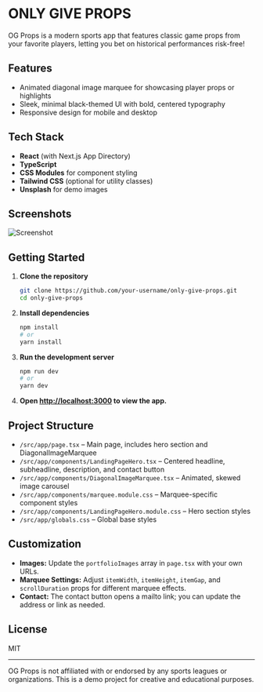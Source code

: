 # ONLY GIVE PROPS

OG Props is a modern sports app that features classic game props from your favorite players, letting you bet on historical performances risk-free!

## Features

- Animated diagonal image marquee for showcasing player props or highlights
- Sleek, minimal black-themed UI with bold, centered typography
- Responsive design for mobile and desktop

## Tech Stack

- **React** (with Next.js App Directory)
- **TypeScript**
- **CSS Modules** for component styling
- **Tailwind CSS** (optional for utility classes)
- **Unsplash** for demo images

## Screenshots

![Screenshot](https://github.com/user-attachments/assets/782a9e95-109c-42b1-909f-28c50e99d9b1)

## Getting Started

1. **Clone the repository**

   ```bash
   git clone https://github.com/your-username/only-give-props.git
   cd only-give-props
   ```

2. **Install dependencies**

   ```bash
   npm install
   # or
   yarn install
   ```

3. **Run the development server**

   ```bash
   npm run dev
   # or
   yarn dev
   ```

4. **Open [http://localhost:3000](http://localhost:3000) to view the app.**

## Project Structure

- `/src/app/page.tsx` – Main page, includes hero section and DiagonalImageMarquee
- `/src/app/components/LandingPageHero.tsx` – Centered headline, subheadline, description, and contact button
- `/src/app/components/DiagonalImageMarquee.tsx` – Animated, skewed image carousel
- `/src/app/components/marquee.module.css` – Marquee-specific component styles
- `/src/app/components/LandingPageHero.module.css` – Hero section styles
- `/src/app/globals.css` – Global base styles

## Customization

- **Images:** Update the `portfolioImages` array in `page.tsx` with your own URLs.
- **Marquee Settings:** Adjust `itemWidth`, `itemHeight`, `itemGap`, and `scrollDuration` props for different marquee effects.
- **Contact:** The contact button opens a mailto link; you can update the address or link as needed.

## License

MIT

---

OG Props is not affiliated with or endorsed by any sports leagues or organizations. This is a demo project for creative and educational purposes.

